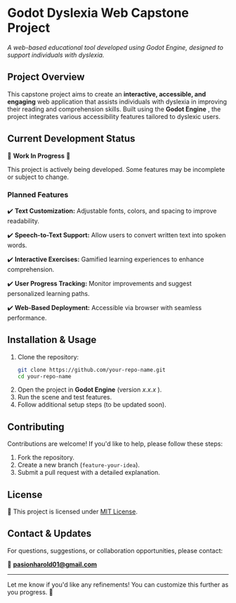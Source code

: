 # **Godot Dyslexia Web Capstone Project**

*A web-based educational tool developed using Godot Engine, designed to support individuals with dyslexia.*

## **Project Overview**

This capstone project aims to create an **interactive, accessible, and engaging** web application that assists individuals with dyslexia in improving their reading and comprehension skills. Built using the  **Godot Engine** , the project integrates various accessibility features tailored to dyslexic users.

## **Current Development Status**

🚧 **Work In Progress** 🚧

This project is actively being developed. Some features may be incomplete or subject to change.

### **Planned Features**

✔️ **Text Customization:** Adjustable fonts, colors, and spacing to improve readability.

✔️ **Speech-to-Text Support:** Allow users to convert written text into spoken words.

✔️ **Interactive Exercises:** Gamified learning experiences to enhance comprehension.

✔️ **User Progress Tracking:** Monitor improvements and suggest personalized learning paths.

✔️ **Web-Based Deployment:** Accessible via browser with seamless performance.

## **Installation & Usage**

1. Clone the repository:
   ```bash
   git clone https://github.com/your-repo-name.git
   cd your-repo-name
   ```
2. Open the project in **Godot Engine** (version  *x.x.x* ).
3. Run the scene and test features.
4. Follow additional setup steps (to be updated soon).

## **Contributing**

Contributions are welcome! If you'd like to help, please follow these steps:

1. Fork the repository.
2. Create a new branch (`feature-your-idea`).
3. Submit a pull request with a detailed explanation.

## **License**

📜 This project is licensed under [MIT License](LICENSE).

## **Contact & Updates**

For questions, suggestions, or collaboration opportunities, please contact:

📧 **pasionharold01@gmail.com**


---

Let me know if you'd like any refinements! You can customize this further as you progress. 🚀
